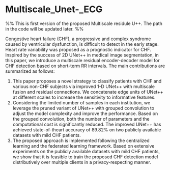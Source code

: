 # Multiscale_Unet-_ECG

%% This is first version of the proposed Multiscale residule U++. The path in the code will be updated later.  %%

Congestive heart failure (CHF), a progressive and complex syndrome caused by ventricular dysfunction, is difficult to detect in the early stage. Heart rate variability was proposed as a prognostic indicator for CHF. Inspired by the success of 2D UNet++ in medical image segmentation, in this paper, we introduce a multiscale residual encoder-decoder model for CHF detection based on short-term RR intervals. The main contributions are summarized as follows:
1. This paper proposes a novel strategy to classify patients with CHF and various non-CHF subjects via improved 1-D UNet++ with multiscale fusion and residual connections. We
concatenate edge units of UNet++ at different scales to increase the sensitivity to informative features. 
2. Considering the limited number of samples in each institution, we leverage the pruned variant of UNet++ with grouped convolution to adjust the model complexity and improve the
performance. Based on the grouped convolution, both the number of parameters and the computational cost is significantly reduced. The improved UNet++ has achieved state-of-theart accuracy of 89.82% on two publicly available datasets with mild CHF patients.
3. The proposed approach is implemented following the centralized learning and the federated learning framework. Based on extensive experiments on the publicly available datasets with mild CHF patients, we show that it is feasible to train the proposed CHF detection model distributively over multiple clients in a privacy-respecting manner.
